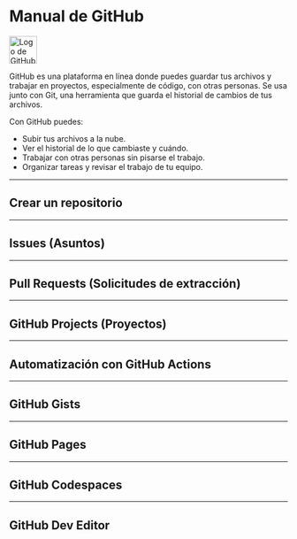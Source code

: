 # Manual de GitHub 

<img src="https://github.githubassets.com/images/modules/logos_page/GitHub-Mark.png" alt="Logo de GitHub" width="50"/>

GitHub es una plataforma en línea donde puedes guardar tus archivos y trabajar en proyectos, especialmente de código, con otras personas. Se usa junto con Git, una herramienta que guarda el historial de cambios de tus archivos.

Con GitHub puedes:

- Subir tus archivos a la nube.  
- Ver el historial de lo que cambiaste y cuándo.  
- Trabajar con otras personas sin pisarse el trabajo.  
- Organizar tareas y revisar el trabajo de tu equipo.



---

## Crear un repositorio


---

## Issues (Asuntos)


---

## Pull Requests (Solicitudes de extracción)



---

## GitHub Projects (Proyectos)



---

## Automatización con GitHub Actions



---

## GitHub Gists



---

## GitHub Pages



---

## GitHub Codespaces


---

## GitHub Dev Editor


